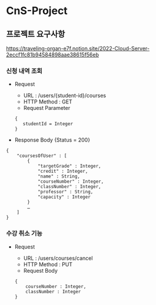 # CnS-Project

## 프로젝트 요구사항
https://traveling-organ-e7f.notion.site/2022-Cloud-Server-2eccf1fc81b94584898aae38615f56eb

### 신청 내역 조회

- Request
    - URL : /users/{student-id}/courses
    - HTTP Method : GET
    - Request Parameter
  ````
  {
     studentId = Integer 
  }
  ````


- Response Body {Status = 200}
```
{
    "coursesOfUser" : [
        {
            "targetGrade" : Integer,
            "credit" : Integer,
            "name" : String,
            "courseNumber" : Integer,
            "classNumber" : Integer,
            "professor" : String,
            "capacity" : Integer
        }
        …
    ]
}
```

### 수강 취소 기능
- Request

    - URL : /users/courses/cancel
    - HTTP Method : PUT
    - Request Body
  ````
  {
      courseNumber : Integer,
      classNumber : Integer
  }
  ````

